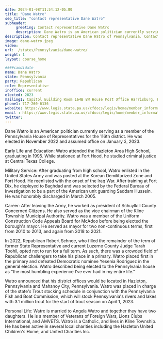 ```yaml
---
date: 2024-01-08T11:54:12-05:00
title: "Dane Watro"
seo_title: "contact representative Dane Watro"
subheader:
     greeting: Contact representative Dane Watro
     description: Dane Watro is an American politician currently serving as a member of the Pennsylvania House of Representatives for the 116th district. He was elected in November 2022 and assumed office on January 3, 2023.
description: Contact representative Dane Watro of Pennsylvania. Contact information for Dane Watro includes email address, phone number, and mailing address.
image: dane-watro.jpeg
video:
url:  /states/Pennsylvania/dane-watro/
weight: 1
layout: course_home

####candidate
name: Dane Watro
state: Pennsylvania
party: Republican
role: Representative
inoffice: current
elected: 2023
mailing1: Capitol Building Room 164B EW House Post Office Harrisburg, PA 17120
phone1: 717-260-6136
website: https://www.legis.state.pa.us/cfdocs/legis/home/member_information/House_bio.cfm?id=1964/
email : https://www.legis.state.pa.us/cfdocs/legis/home/member_information/House_bio.cfm?id=1964/
twitter:  
---
```


Dane Watro is an American politician currently serving as a member of the Pennsylvania House of Representatives for the 116th district. He was elected in November 2022 and assumed office on January 3, 2023.

Early Life and Education:
Watro attended the Hazleton Area High School, graduating in 1995. While stationed at Fort Hood, he studied criminal justice at Central Texas College.

Military Service:
After graduating from high school, Watro enlisted in the United States Army and was posted at the Korean Demilitarized Zone and Fort Hood. He reenlisted with the onset of the Iraq War. After training at Fort Dix, he deployed to Baghdad and was selected by the Federal Bureau of Investigation to be a part of the American unit guarding Saddam Hussein. He was honorably discharged in March 2005.

Career:
After leaving the Army, he worked as president of Schuylkill County Concerned Citizens. He also served as the vice chairman of the Kline Township Municipal Authority. Watro was a member of the Uniform Construction Code Appeals Board for McAdoo before being elected the borough's mayor. He served as mayor for two non-continuous terms, first from 2010 to 2013, and again from 2018 to 2021.

In 2022, Republican Robert Schnee, who filled the remainder of the term of former State Representative and current Luzerne County Judge Tarah Toohil, opted not to run for a full term. As such, there was a crowded field of Republican challengers to take his place in a primary. Watro placed first in the primary and defeated Democratic nominee Yesenia Rodriguez in the general election. Watro described being elected to the Pennsylvania house as "the most humbling experience I’ve ever had in my entire life."

Watro announced that his district offices would be located in Hazleton, Pennsylvania and Mahanoy City, Pennsylvania. Watro was placed in charge of the state's Trout stocking schedule in conjunction with the Pennsylvania Fish and Boat Commission, which will stock Pennsylvania's rivers and lakes with 3.1 million trout for the start of trout season on April 1, 2023.

Personal Life:
Watro is married to Angela Watro and together they have two daughters. He is a member of Veterans of Foreign Wars, Lions Clubs International, and AMVETS. Watro is a Catholic, and lives in Kline Township. He has been active in several local charities including the Hazleton United Children's Home, and United Charities Inc.
